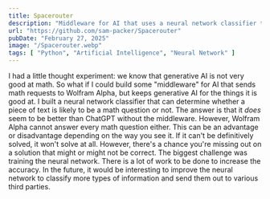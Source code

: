 ```yaml
---
title: Spacerouter
description: "Middleware for AI that uses a neural network classifier to redirect math related questions to Wolfram Alpha instead of a LLM for more accurate results."
url: "https://github.com/sam-packer/Spacerouter"
pubDate: "February 27, 2025"
image: "/Spacerouter.webp"
tags: [ "Python", "Artificial Intelligence", "Neural Network" ]
---
```


I had a little thought experiment: we know that generative AI is not very good at math. So what if I could build some
"middleware" for AI that sends math requests to Wolfram Alpha, but keeps generative AI for the things it is good at. I
built a neural network classifier that can determine whether a piece of text is likely to be a math question or not. The
answer is that it *does* seem to be better than ChatGPT without the middleware. However, Wolfram Alpha cannot answer
every math question either. This can be an advantage or disadvantage depending on the way you see it. If it can't be
definitively solved, it won't solve at all. However, there's a chance you're missing out on a solution that might or
might not be correct. The biggest challenge was training the neural network. There is a lot of work to be done to
increase the accuracy. In the future, it would be interesting to improve the neural network to classify more types of
information and send them out to various third parties.